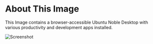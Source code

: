 # About This Image

This Image contains a browser-accessible Ubuntu Noble Desktop with various productivity and development apps installed.

![Screenshot][Image_Screenshot]

[Image_Screenshot]: https://5856039.fs1.hubspotusercontent-na1.net/hubfs/5856039/dockerhub/image-screenshots/ubuntu_jammy_desktop.png "Image Screenshot"
